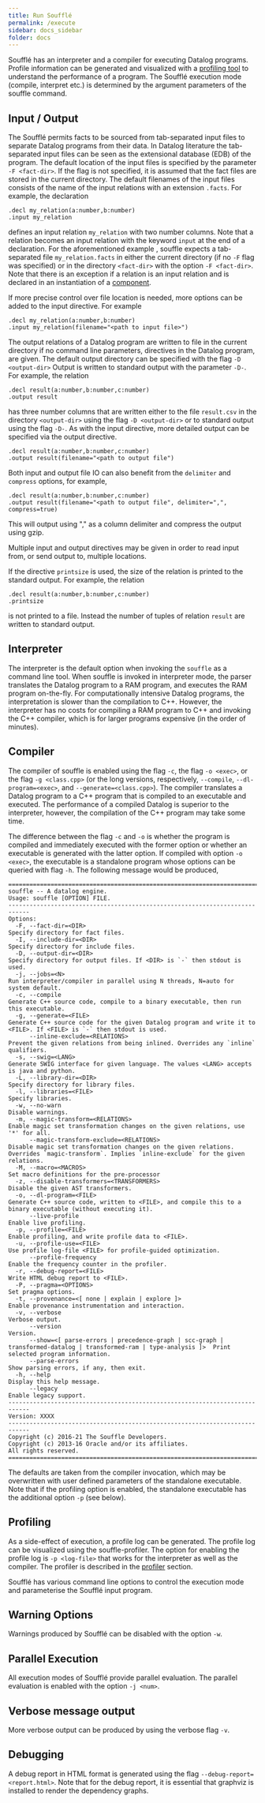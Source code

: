 ```yaml
---
title: Run Soufflé
permalink: /execute
sidebar: docs_sidebar
folder: docs
---
```

Soufflé has an interpreter and a compiler for executing Datalog programs. Profile information can be generated and visualized with a [profiling tool](profiler) to understand the performance of a program. The Soufflé execution mode (compile, interpret etc.) is determined by the argument parameters of the souffle command. 

## Input / Output
The Soufflé permits facts to be sourced from tab-separated input files to separate Datalog programs from their data. In Datalog literature the tab-separated input files can be seen as the extensional database (EDB) of the program. The default location of the input files is specified by the parameter ```-F <fact-dir>```. If the flag is not specified, it is assumed that the fact files are stored in the current directory. The default filenames of the input files consists of the name of the input relations with an extension ```.facts```. For example, the declaration 
```
.decl my_relation(a:number,b:number)
.input my_relation
```
defines an input relation ```my_relation``` with two number columns. Note that a relation becomes an input relation with the keyword ```input``` at the end of a declaration.  For the aforementioned example , souffle expects a tab-separated file ```my_relation.facts``` in either the current directory (if no ```-F``` flag was specified) or in the directory ```<fact-dir>``` with the option ```-F <fact-dir>```. Note that there is an exception if a relation is an input relation and is declared in an instantiation of a [component](components). 

If more precise control over file location is needed, more options can be added to the input directive. For example
```
.decl my_relation(a:number,b:number)
.input my_relation(filename="<path to input file>")
```
The output relations of a Datalog program are written to file in the current directory if no command line parameters, directives in the Datalog program, are given. The default output directory can be specified with the flag ```-D <output-dir>``` Output is written to standard output with the parameter ```-D-```. For example, the relation  
```
.decl result(a:number,b:number,c:number)
.output result
```
has three number columns that are written either to the file ```result.csv``` in the directory ```<output-dir>``` using the flag ```-D <output-dir>```  or to standard output using the flag ```-D-```. As with the input directive, more detailed output can be specified via the output directive.
```
.decl result(a:number,b:number,c:number)
.output result(filename="<path to output file")
```

Both input and output file IO can also benefit from the `delimiter` and `compress` options, for example,
```
.decl result(a:number,b:number,c:number)
.output result(filename="<path to output file", delimiter=",", compress=true)
```
This will output using "," as a column delimiter and compress the output using gzip.

Multiple input and output directives may be given in order to read input from, or send output to, multiple locations.

If the directive ```printsize``` is used, the size of the relation is printed to the standard output.
For example, the relation  
```
.decl result(a:number,b:number,c:number)
.printsize
```
is not printed to a file. Instead the number of tuples of relation ```result``` are written to standard output. 

## Interpreter

The interpreter is the default option when invoking the ```souffle``` as a command line tool. When souffle is invoked in interpreter mode, the parser translates the Datalog program to a RAM program, and executes the RAM program on-the-fly. For computationally intensive Datalog programs, the interpretation is slower than the compilation to C++. However, the interpreter has no costs for compiling a RAM program to C++ and invoking the C++ compiler, which is for larger programs expensive (in the order of minutes). 

## Compiler 

The compiler of souffle is enabled using the flag ```-c```, the flag ```-o <exec>```, or the flag ```-g <class.cpp>``` (or the long versions, respectively, ```--compile```, ```--dl-program=<exec>```, and ```--generate=<class.cpp>```). The compiler translates a Datalog program to a C++ program that is compiled to an executable and executed. The performance of a compiled Datalog is superior to the interpreter, however, the compilation of the C++ program may take some time. 

The difference between the flag ```-c``` and ```-o``` is whether the program is compiled and immediately executed with the former option or whether an executable is generated with the latter option. If compiled with option ```-o <exec>```, the executable is a standalone program whose options can be queried with flag ```-h```. The following message would be produced,

```
============================================================================
souffle -- A datalog engine.
Usage: souffle [OPTION] FILE.
----------------------------------------------------------------------------
Options:
  -F, --fact-dir=<DIR>                                                                                                  Specify directory for fact files.
  -I, --include-dir=<DIR>                                                                                               Specify directory for include files.
  -D, --output-dir=<DIR>                                                                                                Specify directory for output files. If <DIR> is `-` then stdout is used.
  -j, --jobs=<N>                                                                                                        Run interpreter/compiler in parallel using N threads, N=auto for system default.
  -c, --compile                                                                                                         Generate C++ source code, compile to a binary executable, then run this executable.
  -g, --generate=<FILE>                                                                                                 Generate C++ source code for the given Datalog program and write it to <FILE>. If <FILE> is `-` then stdout is used.
      --inline-exclude=<RELATIONS>                                                                                          Prevent the given relations from being inlined. Overrides any `inline` qualifiers.
  -s, --swig=<LANG>                                                                                                     Generate SWIG interface for given language. The values <LANG> accepts is java and python. 
  -L, --library-dir=<DIR>                                                                                               Specify directory for library files.
  -l, --libraries=<FILE>                                                                                                Specify libraries.
  -w, --no-warn                                                                                                         Disable warnings.
  -m, --magic-transform=<RELATIONS>                                                                                     Enable magic set transformation changes on the given relations, use '*' for all.
      --magic-transform-exclude=<RELATIONS>                                                                             Disable magic set transformation changes on the given relations. Overrides `magic-transform`. Implies `inline-exclude` for the given relations.
  -M, --macro=<MACROS>                                                                                                  Set macro definitions for the pre-processor
  -z, --disable-transformers=<TRANSFORMERS>                                                                             Disable the given AST transformers.
  -o, --dl-program=<FILE>                                                                                               Generate C++ source code, written to <FILE>, and compile this to a binary executable (without executing it).
      --live-profile                                                                                                    Enable live profiling.
  -p, --profile=<FILE>                                                                                                  Enable profiling, and write profile data to <FILE>.
  -u, --profile-use=<FILE>                                                                                              Use profile log-file <FILE> for profile-guided optimization.
      --profile-frequency                                                                                               Enable the frequency counter in the profiler.
  -r, --debug-report=<FILE>                                                                                             Write HTML debug report to <FILE>.
  -P, --pragma=<OPTIONS>                                                                                                Set pragma options.
  -t, --provenance=<[ none | explain | explore ]>                                                                       Enable provenance instrumentation and interaction.
  -v, --verbose                                                                                                         Verbose output.
      --version                                                                                                         Version.
      --show=<[ parse-errors | precedence-graph | scc-graph | transformed-datalog | transformed-ram | type-analysis ]>  Print selected program information.
      --parse-errors                                                                                                    Show parsing errors, if any, then exit.
  -h, --help                                                                                                            Display this help message.
      --legacy                                                                                                          Enable legacy support.
----------------------------------------------------------------------------
Version: XXXX
----------------------------------------------------------------------------
Copyright (c) 2016-21 The Souffle Developers.
Copyright (c) 2013-16 Oracle and/or its affiliates.
All rights reserved.
============================================================================
```

The defaults are taken from the compiler invocation, which may be overwritten with user defined parameters of the standalone executable. 
Note that if the profiling option is enabled, the standalone executable has the additional option ```-p``` (see below). 
 
## Profiling 
As a side-effect of execution, a profile log can be generated. The profile log can be visualized using the souffle-profiler. The option for enabling the profile log is ```-p <log-file>``` that works for the interpreter as well as the compiler. The profiler is described in the [profiler](profiler) section. 

Soufflé has various command line options to control the execution mode and parameterise the Soufflé input program.

## Warning Options

Warnings produced by Soufflé can be disabled with the option ```-w```.

## Parallel Execution

All execution modes of Soufflé provide parallel evaluation. The parallel evaluation is enabled with the option ```-j <num>```. 

## Verbose message output
More verbose output can be produced by using the verbose flag ```-v```. 

## Debugging 
A debug report in HTML format is generated using the flag ```--debug-report=<report.html>```. Note that for the debug report, it is essential that graphviz is installed to render the dependency graphs. 
